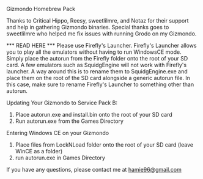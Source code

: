 Gizmondo Homebrew Pack

Thanks to Critical Hippo, Reesy, sweetlilmre, and Notaz for their support and help in gathering Gizmondo binaries.
Special thanks goes to sweetlilmre who helped me fix issues with running Grodo on my Gizmondo.

*** READ HERE ***
Please use Firefly's Launcher. Firefly's Launcher allows you to play all the emulators without having to run WindowsCE mode.
Simply place the autorun from the Firefly folder onto the root of your SD card.
A few emulators such as SquidgEngine will not work with Firefly's launcher. A way around this is to rename them to
SquidgEngine.exe and place them on the root of the SD card alongside a generic autorun file. In this case, make sure to rename
Firefly's Launcher to something other than autorun.

Updating Your Gizmondo to Service Pack B:
1. Place autorun.exe and install.bin onto the root
of your SD card
2. Run autorun.exe from the Games Directory

Entering Windows CE on your Gizmondo
1. Place files from LockNLoad folder onto the root of your SD card (leave WinCE as a folder)
2. run autorun.exe in Games Directory



If you have any questions, please contact me at hamie96@gmail.com